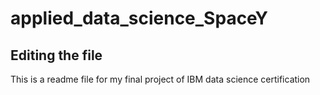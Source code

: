 # applied_data_science_SpaceY

## Editing the file

This is a readme file for my final project of IBM data science certification
